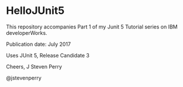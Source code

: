 # HelloJUnit5

This repository accompanies Part 1 of my Junit 5 Tutorial series on IBM developerWorks.

Publication date: July 2017

Uses JUnit 5, Release Candidate 3

Cheers,
J Steven Perry

@jstevenperry
